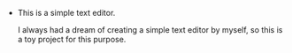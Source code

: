 * This is a simple text editor.

    I always had a dream of creating a simple text editor by myself, so this is a toy
    project for this purpose.
